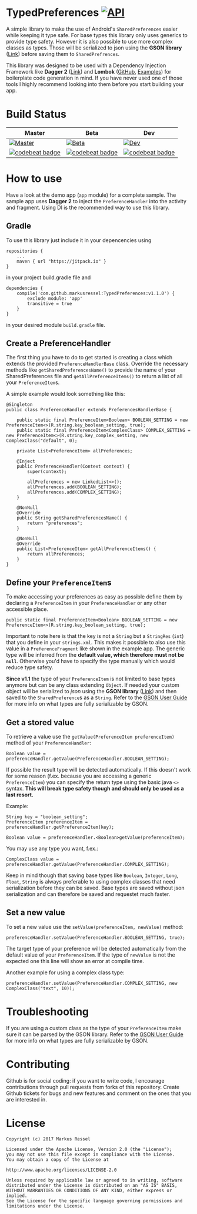 # TypedPreferences [![API](https://img.shields.io/badge/API-14%2B-brightgreen.svg?style=flat)](https://android-arsenal.com/api?level=14)
A simple library to make the use of Android's ```SharedPreferences``` easier while keeping it type safe.
For base types this library only uses generics to provide type safety.
However it is also possible to use more complex classes as types.
Those will be serialized to json using the **GSON library** ([Link](https://github.com/google/gson)) before saving them to ```SharedPrefrences```.
 
This library was designed to be used with a Dependency Injection Framework like **Dagger 2** ([Link](https://github.com/google/dagger)) and **Lombok** ([GitHub](https://github.com/rzwitserloot/lombok), [Examples](https://projectlombok.org/features/all)) for boilerplate code generation in mind.
If you have never used one of those tools I highly recommend looking into them before you start building your app.

# Build Status

| Master       | Beta | Dev               |
|--------------|------|-------------------|
| [![Master](https://travis-ci.org/markusressel/TypedPreferences.svg?branch=master)](https://travis-ci.org/markusressel/TypedPreferences/branches) | [![Beta](https://travis-ci.org/markusressel/TypedPreferences.svg?branch=beta)](https://travis-ci.org/markusressel/TypedPreferences/branches) | [![Dev](https://travis-ci.org/markusressel/TypedPreferences.svg?branch=dev)](https://travis-ci.org/markusressel/TypedPreferences/branches) |
| [![codebeat badge](https://codebeat.co/badges/3d9e0c73-a078-48bc-8b8a-4a9128df9163)](https://codebeat.co/projects/github-com-markusressel-typedpreferences-master) | [![codebeat badge](https://codebeat.co/badges/f1691217-6add-4abf-a39c-562dbbbbeaeb)](https://codebeat.co/projects/github-com-markusressel-typedpreferences-beta) | [![codebeat badge](https://codebeat.co/badges/bdfcb8d6-75e4-4b51-9a72-5f6a975859d3)](https://codebeat.co/projects/github-com-markusressel-typedpreferences-dev) |



# How to use
Have a look at the demo app (```app```  module) for a complete sample.
The sample app uses **Dagger 2** to inject the ```PreferenceHandler``` into the activity and fragment.
Using DI is the recommended way to use this library.

## Gradle
To use this library just include it in your depencencies using

    repositories {
        ...
        maven { url "https://jitpack.io" }
    }

in your project build.gradle file and

    dependencies {
        compile('com.github.markusressel:TypedPreferences:v1.1.0') {
            exclude module: 'app'
            transitive = true
        }
    }

in your desired module ```build.gradle``` file.

## Create a PreferenceHandler
The first thing you have to do to get started is creating a class which extends the provided ```PreferenceHandlerBase``` class.
Override the necessary methods like ```getSharedPreferencesName()``` to provide the name of your SharedPreferences file and ```getAllPreferenceItems()``` to return a list of all your ```PreferenceItem```s.

A simple example would look something like this:
```
@Singleton
public class PreferenceHandler extends PreferencesHandlerBase {

    public static final PreferenceItem<Boolean> BOOLEAN_SETTING = new PreferenceItem<>(R.string.key_boolean_setting, true);
    public static final PreferenceItem<ComplexClass> COMPLEX_SETTING = new PreferenceItem<>(R.string.key_complex_setting, new ComplexClass("default", 0);

    private List<PreferenceItem> allPreferences;

    @Inject
    public PreferenceHandler(Context context) {
        super(context);

        allPreferences = new LinkedList<>();
        allPreferences.add(BOOLEAN_SETTING);
        allPreferences.add(COMPLEX_SETTING);
    }

    @NonNull
    @Override
    public String getSharedPreferencesName() {
        return "preferences";
    }

    @NonNull
    @Override
    public List<PreferenceItem> getAllPreferenceItems() {
        return allPreferences;
    }
}
```

## Define your ```PreferenceItem```s

To make accessing your preferences as easy as possible define them by declaring a ```PreferenceItem``` in your ```PreferenceHandler``` or any other accessible place.
```
public static final PreferenceItem<Boolean> BOOLEAN_SETTING = new PreferenceItem<>(R.string.key_boolean_setting, true);
```

Important to note here is that the key is not a ```String``` but a ```StringRes``` (```int```) that you define in your ```strings.xml```. This makes it possible to also use this value in a ```PreferenceFragment``` like shown in the example app.
The generic type will be inferred from the **default value, which therefore must not be ```null```**. Otherwise you'd have to specify the type manually which would reduce type safety.
 
**Since v1.1** the type of your ```PreferenceItem``` is not limited to base types anymore but can be any class extending ```Object```.
If needed your custom object will be serialized to *json* using the **GSON library** ([Link](https://github.com/google/gson)) and then saved to the ```SharedPreference```s as a ```String```.
Refer to the [GSON User Guide](https://github.com/google/gson/blob/master/UserGuide.md) for more info on what types are fully serializable by GSON.

## Get a stored value

To retrieve a value use the ```getValue(PreferenceItem preferenceItem)``` method of your ```PreferenceHandler```:
```
Boolean value = preferenceHandler.getValue(PreferenceHandler.BOOLEAN_SETTING);
```

If possible the result type will be detected automatically.
If this doesn't work for some reason (f.ex. because you are accessing a generic ```PreferenceItem```) you can specify the return type using the basic java ```<>``` syntax.
**This will break type safety though and should only be used as a last resort.**

Example:
```
String key = "boolean_setting";
PreferenceItem preferenceItem = preferenceHandler.getPreferenceItem(key);

Boolean value = preferenceHandler.<Boolean>getValue(preferenceItem);
```

You may use any type you want, f.ex.:
```
ComplexClass value = preferenceHandler.getValue(PreferenceHandler.COMPLEX_SETTING);
```

Keep in mind though that saving base types like ```Boolean```, ```Integer```, ```Long```, ```Float```, ```String``` is always preferable to using complex classes that need serialization before they can be saved.
Base types are saved without json serialization and can therefore be saved and requestet much faster.

## Set a new value

To set a new value use the ```setValue(preferenceItem, newValue)``` method:
```
preferenceHandler.setValue(PreferenceHandler.BOOLEAN_SETTING, true);
```

The target type of your preference will be detected automatically from the default value of your ```PreferenceItem```.
If the type of ```newValue``` is not the expected one this line will show an error at compile time.

Another example for using a complex class type:
```
preferenceHandler.setValue(PreferenceHandler.COMPLEX_SETTING, new ComplexClass("text", 10));
```


# Troubleshooting

If you are using a custom class as the type of your ```PreferenceItem``` make sure it can be parsed by the GSON library.
Refer to the [GSON User Guide](https://github.com/google/gson/blob/master/UserGuide.md) for more info on what types are fully serializable by GSON.

# Contributing

Github is for social coding: if you want to write code, I encourage contributions through pull requests from forks of this repository. Create Github tickets for bugs and new features and comment on the ones that you are interested in.

# License

    Copyright (c) 2017 Markus Ressel

    Licensed under the Apache License, Version 2.0 (the "License");
    you may not use this file except in compliance with the License.
    You may obtain a copy of the License at
    
    http://www.apache.org/licenses/LICENSE-2.0
    
    Unless required by applicable law or agreed to in writing, software
    distributed under the License is distributed on an "AS IS" BASIS,
    WITHOUT WARRANTIES OR CONDITIONS OF ANY KIND, either express or implied.
    See the License for the specific language governing permissions and
    limitations under the License.
